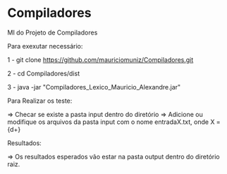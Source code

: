 # Compiladores
 MI do Projeto de Compiladores

Para exexutar necessário:

1 - git clone https://github.com/mauriciomuniz/Compiladores.git

2 - cd Compiladores/dist

3 - java -jar "Compiladores_Lexico_Mauricio_Alexandre.jar" 

Para Realizar os teste:

=> Checar se existe a pasta input dentro do diretório
=> Adicione ou modifique os arquivos da pasta input com o nome 
entradaX.txt, onde X = {d+}

Resultados:

=> Os resultados esperados vão estar na pasta output dentro do diretório raiz.
